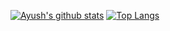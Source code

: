 [![Ayush's github stats](https://github-readme-stats.vercel.app/api?username=therexone&count_private=true&show_icons=true)](https://github.com/anuraghazra/github-readme-stats)
[![Top Langs](https://github-readme-stats.vercel.app/api/top-langs/?username=therexone&layout=compact)](https://github.com/anuraghazra/github-readme-stats)
